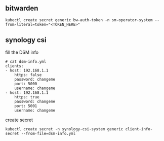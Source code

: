 ## bitwarden
```
kubectl create secret generic bw-auth-token -n sm-operator-system --from-literal=token="<TOKEN_HERE>"
```

## synology csi

fill the DSM info
```
# cat dsm-info.yml
clients:
- host: 192.168.1.1
    https: false
    password: changeme
    port: 5000
    username: changeme
- host: 192.168.1.1
    https: true
    password: changeme
    port: 5001
    username: changeme
```
create secret
```
kubectl create secret -n synology-csi-system generic client-info-secret --from-file=dsm-info.yml
```
